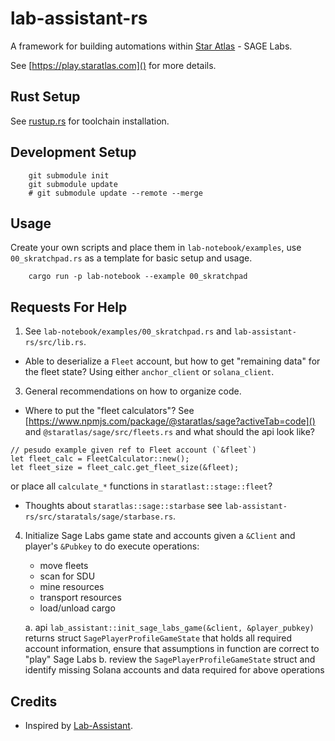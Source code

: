 # lab-assistant-rs

A framework for building automations within [Star Atlas](https://staratlas.com/) - SAGE Labs.

See [https://play.staratlas.com]() for more details.

## Rust Setup

See [rustup.rs](https://rustup.rs/) for toolchain installation.

## Development Setup

```
    git submodule init
    git submodule update
    # git submodule update --remote --merge
```

## Usage

Create your own scripts and place them in `lab-notebook/examples`, use `00_skratchpad.rs`
as a template for basic setup and usage.

```
    cargo run -p lab-notebook --example 00_skratchpad
```

## Requests For Help

1. See `lab-notebook/examples/00_skratchpad.rs` and `lab-assistant-rs/src/lib.rs`.

* Able to deserialize a `Fleet` account, but how to get "remaining data" for the fleet state? Using either `anchor_client` or `solana_client`.

3. General recommendations on how to organize code.

* Where to put the "fleet calculators"? See [https://www.npmjs.com/package/@staratlas/sage?activeTab=code]() and `@staratlas/sage/src/fleets.rs` and what should the api look like?

```
// pesudo example given ref to Fleet account (`&fleet`)
let fleet_calc = FleetCalculator::new();
let fleet_size = fleet_calc.get_fleet_size(&fleet);
```

or place all `calculate_*` functions in `staratlast::stage::fleet`?

* Thoughts about `staratlas::sage::starbase` see `lab-assistant-rs/src/staratals/sage/starbase.rs`.

4. Initialize Sage Labs game state and accounts given a `&Client` and player's `&Pubkey` to do execute operations:

    * move fleets
    * scan for SDU
    * mine resources
    * transport resources
    * load/unload cargo

    a. api `lab_assistant::init_sage_labs_game(&client, &player_pubkey)` returns struct `SagePlayerProfileGameState` that holds all required account information, ensure that assumptions in function are correct to "play" Sage Labs
    b. review the `SagePlayerProfileGameState` struct and identify missing Solana accounts and data required for above operations

## Credits

* Inspired by [Lab-Assistant](https://github.com/ImGroovin/Lab-Assistant).
